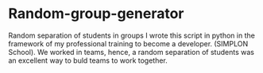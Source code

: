 # Random-group-generator

Random separation of students in groups
I wrote this script in python in the framework of my professional training to become a developer. (SIMPLON School). We worked in teams, hence, a random separation of students was an excellent way to buld teams to work together.
